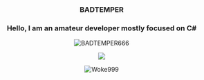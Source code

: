 <h3 align="center">BADTEMPER</h3>
<h3 align="center">Hello, I am an amateur developer mostly focused on C#</h3>
<p align="center"><img align="center" src="https://github-readme-stats.vercel.app/api/top-langs?username=BADTEMPER666&show_icons=true&theme=dark&locale=en&layout=compact" alt="BADTEMPER666" /></p>
<p align="center">
  <img src="https://discord.c99.nl/widget/theme-1/827230212433379358.png"/>
</p>
<p align="center"> <img src="https://komarev.com/ghpvc/?username=Woke999&label=Profile%20views&color=0e75b6&style=flat" alt="Woke999" /> </p>
